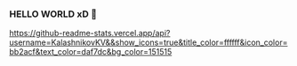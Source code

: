 ### HELLO WORLD xD 👋
https://github-readme-stats.vercel.app/api?username=KalashnikovKV&&show_icons=true&title_color=ffffff&icon_color=bb2acf&text_color=daf7dc&bg_color=151515
